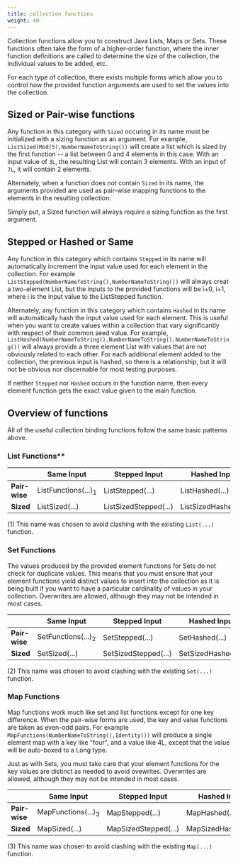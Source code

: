 ```yaml
---
title: collection functions
weight: 40
---
```


Collection functions allow you to construct Java Lists, Maps or Sets.
These functions often take the form of a higher-order function, where
the inner function definitions are called to determine the size of
the collection, the individual values to be added, etc.

For each type of collection, there exists multiple forms which allow you to control how the provided
function arguments are used to set the values into the collection.

## Sized or Pair-wise functions

Any function in this category with `Sized` occuring in its name must be initialized with a sizing
function as an argument. For example, `ListSized(Mod(5),NumberNameToString())` will create a list
which is sized by the first function -- a list between 0 and 4 elements in this case. With an input
value of `3L`, the resulting List will contain 3 elements. With an input of `7L`, it will contain 2
elements.

Alternately, when a function does *not* contain `Sized` in its name, the arguments provided are used
as pair-wise mapping functions to the elements in the resulting collection.

Simply put, a Sized function will always require a sizing function as the first argument.

## Stepped or Hashed or Same

Any function in this category which contains `Stepped` in its name will automatically increment the
input value used for each element in the collection. For example
`ListStepped(NumberNameToString(),NumberNameToString())` will always creat a two-element List, but
the inputs to the provided functions will be i+0, i+1, where i is the input value to the ListStepped
function.

Alternately, any function in this category which contains `Hashed` in its name will automatically
hash the input value used for each element. This is useful when you want to create values within a
collection that vary significantly with respect of their common seed value. For example,
`ListHashed(NumberNameToString(),NumberNameToString(),NumberNameToString())` will always provide a
three element List with values that are not obviously related to each other. For each additional
element added to the collection, the previous input is hashed, so there is a relationship, but it
will not be obvious nor discernable for most testing purposes.

If neither `Stepped` nor `Hashed` occurs in the function name, then every element function
gets the exact value given to the main function.

## Overview of functions

All of the useful collection binding functions follow the same basic patterns above.

###  List Functions**

|               |  Same Input | Stepped Input| Hashed Input |
|---------------|----------|--------|----------|
| **Pair-wise** | ListFunctions(...)<sub>1</sub> | ListStepped(...)       | ListHashed(...)      |
| **Sized**     | ListSized(...)                 | ListSizedStepped(...)  | ListSizedHashed(...) |

(1) This name was chosen to avoid clashing with the existing `List(...)` function.

### Set Functions

The values produced by the provided element functions for Sets do not check for duplicate values.
This means that you must ensure that your element functions yield distinct values to insert into
the collection as it is being built if you want to have a particular cardinality of values in your
collection.  Overwrites are allowed, although they may not be intended in most cases.

|               | Same Input                    | Stepped Input        | Hashed Input        |
| ---           | ---                           | ---                  | ---                 |
| **Pair-wise** | SetFunctions(...)<sub>2</sub> | SetStepped(...)      | SetHashed(...)      |
| **Sized**     | SetSized(...)                 | SetSizedStepped(...) | SetSizedHashed(...) |

(2) This name was chosen to avoid clashing with the existing `Set(...)` function.

### Map Functions

Map functions work much like set and list functions except for one key difference. When the pair-wise
forms are used, the key and value functions are taken as even-odd pairs. For example
`MapFunctions(NumberNameToString(),Identity())` will produce a single element map with a key like "four",
and a value like 4L, except that the value will be auto-boxed to a Long type.

Just as with Sets, you must take care that your element functions for the key values are distinct
as needed to avoid ovewrites. Overwrites are allowed, although they may not be intended in most cases.

|               | Same Input                    | Stepped Input        | Hashed Input        |
| ---           | ---                           | ---                  | ---                 |
| **Pair-wise** | MapFunctions(...)<sub>3</sub> | MapStepped(...)      | MapHashed(...)      |
| **Sized**     | MapSized(...)                 | MapSizedStepped(...) | MapSizedHashed(...) |

(3) This name was chosen to avoid clashing with the existing `Map(...)` function.




